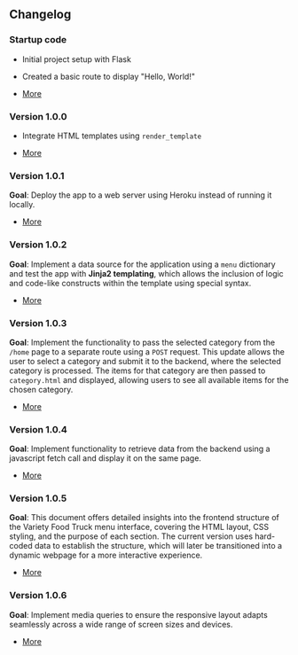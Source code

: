 ## Changelog

### Startup code
- Initial project setup with Flask

- Created a basic route to display "Hello, World!"

- [More](/README.md)

### Version 1.0.0
- Integrate HTML templates using `render_template`

- [More](./v-1.0.0.md)

### Version 1.0.1

**Goal**: Deploy the app to a web server using Heroku instead of running it locally.

- [More](./v-1.0.1.md)

### Version 1.0.2

**Goal**: Implement a data source for the application using a `menu` dictionary and test the app with **Jinja2 templating**, which allows the inclusion of logic and code-like constructs within the template using special syntax.

- [More](./v-1.0.2.md)

### Version 1.0.3

**Goal**:  Implement the functionality to pass the selected category from the `/home` page to a separate route using a `POST` request. This update allows the user to select a category and submit it to the backend, where the selected category is processed. The items for that category are then passed to `category.html` and displayed, allowing users to see all available items for the chosen category.

- [More](./v-1.0.3.md)

### Version 1.0.4

**Goal**: Implement  functionality to retrieve data from the backend using a javascript fetch call and display it on the same page. 

- [More](./v-1.0.4.md)

### Version 1.0.5

**Goal**: This document offers detailed insights into the frontend structure of the Variety Food Truck menu interface, covering the HTML layout, CSS styling, and the purpose of each section. The current version uses hard-coded data to establish the structure, which will later be transitioned into a dynamic webpage for a more interactive experience.

- [More](./v-1.0.5.md)

### Version 1.0.6

**Goal**:  Implement media queries to ensure the responsive layout adapts seamlessly across a wide range of screen sizes and devices.

- [More](./v-1.0.6.md)